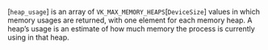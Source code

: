 [`heap_usage`] is an array of `VK_MAX_MEMORY_HEAPS`[`DeviceSize`] values in which memory usages are returned, with
one element for each memory heap.
A heap’s usage is an estimate of how much memory the process is
currently using in that heap.